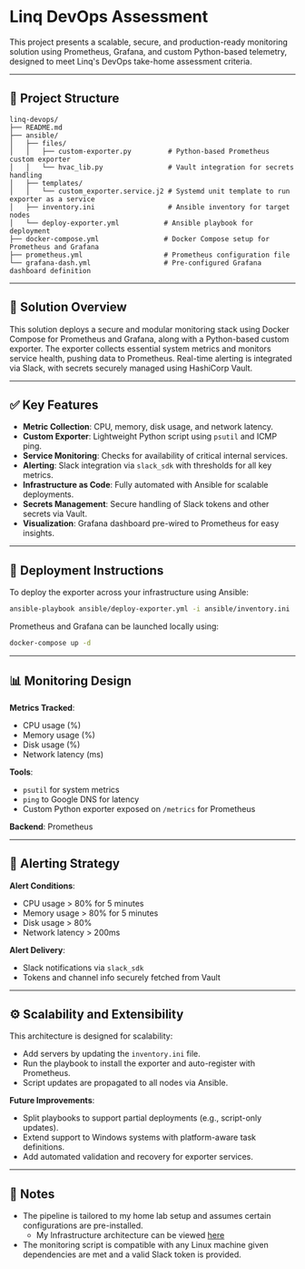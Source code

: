 
# Linq DevOps Assessment

This project presents a scalable, secure, and production-ready monitoring solution using Prometheus, Grafana, and custom Python-based telemetry, designed to meet Linq's DevOps take-home assessment criteria.

---

## 📁 Project Structure

```
linq-devops/
├── README.md
├── ansible/
│   ├── files/
│   │   ├── custom-exporter.py         # Python-based Prometheus custom exporter
│   │   └── hvac_lib.py                # Vault integration for secrets handling
│   ├── templates/
│   │   └── custom_exporter.service.j2 # Systemd unit template to run exporter as a service
│   ├── inventory.ini                  # Ansible inventory for target nodes
│   └── deploy-exporter.yml           # Ansible playbook for deployment
├── docker-compose.yml                # Docker Compose setup for Prometheus and Grafana
├── prometheus.yml                    # Prometheus configuration file
└── grafana-dash.yml                  # Pre-configured Grafana dashboard definition
```

---

## 🧩 Solution Overview

This solution deploys a secure and modular monitoring stack using Docker Compose for Prometheus and Grafana, along with a Python-based custom exporter. The exporter collects essential system metrics and monitors service health, pushing data to Prometheus. Real-time alerting is integrated via Slack, with secrets securely managed using HashiCorp Vault.

---

## ✅ Key Features

- **Metric Collection**: CPU, memory, disk usage, and network latency.
- **Custom Exporter**: Lightweight Python script using `psutil` and ICMP ping.
- **Service Monitoring**: Checks for availability of critical internal services.
- **Alerting**: Slack integration via `slack_sdk` with thresholds for all key metrics.
- **Infrastructure as Code**: Fully automated with Ansible for scalable deployments.
- **Secrets Management**: Secure handling of Slack tokens and other secrets via Vault.
- **Visualization**: Grafana dashboard pre-wired to Prometheus for easy insights.

---

## 🚀 Deployment Instructions

To deploy the exporter across your infrastructure using Ansible:

```bash
ansible-playbook ansible/deploy-exporter.yml -i ansible/inventory.ini
```

Prometheus and Grafana can be launched locally using:

```bash
docker-compose up -d
```

---

## 📊 Monitoring Design

**Metrics Tracked**:
- CPU usage (%)
- Memory usage (%)
- Disk usage (%)
- Network latency (ms)

**Tools**:
- `psutil` for system metrics
- `ping` to Google DNS for latency
- Custom Python exporter exposed on `/metrics` for Prometheus

**Backend**: Prometheus

---

## 🚨 Alerting Strategy

**Alert Conditions**:
- CPU usage > 80% for 5 minutes
- Memory usage > 80% for 5 minutes
- Disk usage > 80%
- Network latency > 200ms

**Alert Delivery**:
- Slack notifications via `slack_sdk`
- Tokens and channel info securely fetched from Vault

---

## ⚙️ Scalability and Extensibility

This architecture is designed for scalability:
- Add servers by updating the `inventory.ini` file.
- Run the playbook to install the exporter and auto-register with Prometheus.
- Script updates are propagated to all nodes via Ansible.

**Future Improvements**:
- Split playbooks to support partial deployments (e.g., script-only updates).
- Extend support to Windows systems with platform-aware task definitions.
- Add automated validation and recovery for exporter services.

---

## 📌 Notes

- The pipeline is tailored to my home lab setup and assumes certain configurations are pre-installed.
    -  My Infrastructure architecture can be viewed [here](https://www.github.com/tamhid92/devops)
- The monitoring script is compatible with any Linux machine given dependencies are met and a valid Slack token is provided.
